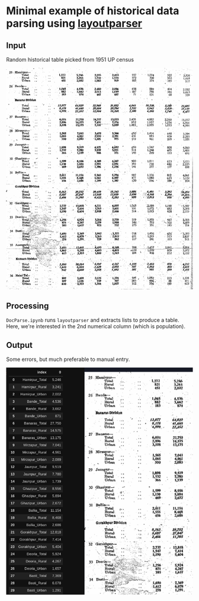 # Minimal example of historical data parsing using [layoutparser](https://layout-parser.github.io/)

## Input 

Random historical table picked from 1951 UP census

![](UP_census_51.png)

## Processing

`DocParse.ipynb` runs `layoutparser` and extracts lists to produce a
table. Here, we're interested in the 2nd numerical column (which is
population).

## Output 

Some errors, but much preferable to manual entry.

![](success.png)


